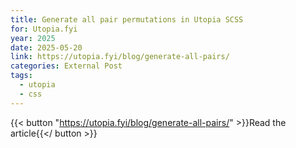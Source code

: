 ```yaml
---
title: Generate all pair permutations in Utopia SCSS
for: Utopia.fyi
year: 2025
date: 2025-05-20
link: https://utopia.fyi/blog/generate-all-pairs/
categories: External Post
tags:
  - utopia
  - css
---
```


{{< button "https://utopia.fyi/blog/generate-all-pairs/" >}}Read the article{{</ button >}}
